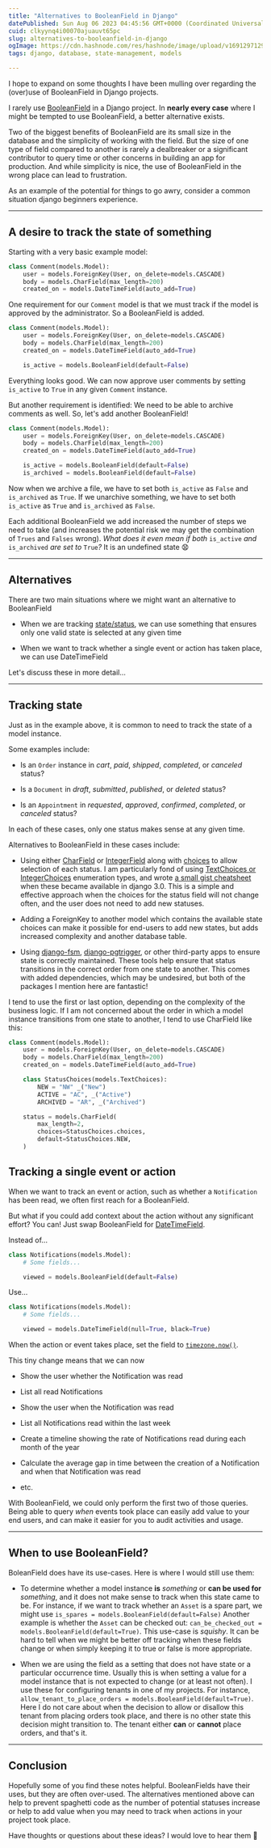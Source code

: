 ```yaml
---
title: "Alternatives to BooleanField in Django"
datePublished: Sun Aug 06 2023 04:45:56 GMT+0000 (Coordinated Universal Time)
cuid: clkyynq4i00070ajuauvt65pc
slug: alternatives-to-booleanfield-in-django
ogImage: https://cdn.hashnode.com/res/hashnode/image/upload/v1691297129589/a94bd848-d41c-407f-b7ae-34f3ef85717f.png
tags: django, database, state-management, models

---
```


I hope to expand on some thoughts I have been mulling over regarding the (over)use of BooleanField in Django projects.

I rarely use [BooleanField](https://docs.djangoproject.com/en/4.2/ref/models/fields/#booleanfield) in a Django project. In **nearly every case** where I might be tempted to use BooleanField, a better alternative exists.

Two of the biggest benefits of BooleanField are its small size in the database and the simplicity of working with the field. But the size of one type of field compared to another is rarely a dealbreaker or a significant contributor to query time or other concerns in building an app for production. And while simplicity is nice, the use of BooleanField in the wrong place can lead to frustration.

As an example of the potential for things to go awry, consider a common situation django beginners experience.

---

## A desire to track the state of something

Starting with a very basic example model:

```python
class Comment(models.Model):
    user = models.ForeignKey(User, on_delete=models.CASCADE)
    body = models.CharField(max_length=200)
    created_on = models.DateTimeField(auto_add=True)
```

One requirement for our `Comment` model is that we must track if the model is approved by the administrator. So a BooleanField is added.

```python
class Comment(models.Model):
    user = models.ForeignKey(User, on_delete=models.CASCADE)
    body = models.CharField(max_length=200)
    created_on = models.DateTimeField(auto_add=True)

    is_active = models.BooleanField(default=False)
```

Everything looks good. We can now approve user comments by setting `is_active` to `True` in any given `Comment` instance.

But another requirement is identified: We need to be able to archive comments as well. So, let's add another BooleanField!

```python
class Comment(models.Model):
    user = models.ForeignKey(User, on_delete=models.CASCADE)
    body = models.CharField(max_length=200)
    created_on = models.DateTimeField(auto_add=True)

    is_active = models.BooleanField(default=False)
    is_archived = models.BooleanField(default=False)
```

Now when we archive a file, we have to set both `is_active` as `False` and `is_archived` as `True`. If we unarchive something, we have to set both `is_active` as `True` and `is_archived` as `False`.

Each additional BooleanField we add increased the number of steps we need to take (and increases the potential risk we may get the combination of `Trues` and `Falses` wrong). *What does it even mean if both* `is_active` *and* `is_archived` *are set to* `True`*?* It is an undefined state 😧

---

## Alternatives

There are two main situations where we might want an alternative to BooleanField

* When we are tracking [state/status](https://en.wikipedia.org/wiki/State_(computer_science)), we can use something that ensures only one valid state is selected at any given time
    
* When we want to track whether a single event or action has taken place, we can use DateTimeField
    

Let's discuss these in more detail...

---

## Tracking state

Just as in the example above, it is common to need to track the state of a model instance.

Some examples include:

* Is an `Order` instance in *cart*, *paid*, *shipped*, *completed*, or *canceled* status?
    
* Is a `Document` in *draft*, *submitted*, *published*, or *deleted* status?
    
* Is an `Appointment` in *requested*, *approved*, *confirmed*, *completed*, or *canceled* status?
    

In each of these cases, only one status makes sense at any given time.

Alternatives to BooleanField in these cases include:

* Using either [CharField](https://docs.djangoproject.com/en/4.2/ref/models/fields/#charfield) or [IntegerField](https://docs.djangoproject.com/en/4.2/ref/models/fields/#integerfield) along with [choices](https://docs.djangoproject.com/en/4.2/ref/models/fields/#choices) to allow selection of each status. I am particularly fond of using [TextChoices or IntegerChoices](https://docs.djangoproject.com/en/4.2/ref/models/fields/#enumeration-types) enumeration types, and wrote [a small gist cheatsheet](https://gist.github.com/OmenApps/3eef60ba4204f3d1842d9d7477efcce1) when these became available in django 3.0. This is a simple and effective approach when the choices for the status field will not change often, and the user does not need to add new statuses.
    
* Adding a ForeignKey to another model which contains the available state choices can make it possible for end-users to add new states, but adds increased complexity and another database table.
    
* Using [django-fsm](https://github.com/viewflow/django-fsm), [django-pgtrigger](https://django-pgtrigger.readthedocs.io/en/latest/cookbook.html#validating-field-transitions), or other third-party apps to ensure state is correctly maintained. These tools help ensure that status transitions in the correct order from one state to another. This comes with added dependencies, which may be undesired, but both of the packages I mention here are fantastic!
    

I tend to use the first or last option, depending on the complexity of the business logic. If I am not concerned about the order in which a model instance transitions from one state to another, I tend to use CharField like this:

```python
class Comment(models.Model):
    user = models.ForeignKey(User, on_delete=models.CASCADE)
    body = models.CharField(max_length=200)
    created_on = models.DateTimeField(auto_add=True)

    class StatusChoices(models.TextChoices):
        NEW = "NW" _("New")
        ACTIVE = "AC", _("Active")
        ARCHIVED = "AR", _("Archived")

    status = models.CharField(
        max_length=2,
        choices=StatusChoices.choices,
        default=StatusChoices.NEW,
    )
```

## Tracking a single event or action

When we want to track an event or action, such as whether a `Notification` has been read, we often first reach for a BooleanField.

But what if you could add context about the action without any significant effort? You can! Just swap BooleanField for [DateTimeField](https://docs.djangoproject.com/en/4.2/ref/models/fields/#datetimefield).

Instead of...

```python
class Notifications(models.Model):
    # Some fields...

    viewed = models.BooleanField(default=False)
```

Use...

```python
class Notifications(models.Model):
    # Some fields...

    viewed = models.DateTimeField(null=True, black=True)
```

When the action or event takes place, set the field to [`timezone.now()`](https://docs.djangoproject.com/en/4.2/ref/utils/#django.utils.timezone.now).

This tiny change means that we can now

* Show the user whether the Notification was read
    
* List all read Notifications
    
* Show the user when the Notification was read
    
* List all Notifications read within the last week
    
* Create a timeline showing the rate of Notifications read during each month of the year
    
* Calculate the average gap in time between the creation of a Notification and when that Notification was read
    
* etc.
    

With BooleanField, we could only perform the first two of those queries. Being able to query *when* events took place can easily add value to your end users, and can make it easier for you to audit activities and usage.

---

## When to use BooleanField?

BoleanField does have its use-cases. Here is where I would still use them:

* To determine whether a model instance **is** *something* or **can be used for** *something*, and it does not make sense to track when this state came to be. For instance, if we want to track whether an `Asset` is a spare part, we might use `is_spares = models.BooleanField(default=False)` Another example is whether the `Asset` can be checked out: `can_be_checked_out = models.BooleanField(default=True)`. This use-case is *squishy*. It can be hard to tell when we might be better off tracking when these fields change or when simply keeping it to true or false is more appropriate.
    
* When we are using the field as a setting that does not have state or a particular occurrence time. Usually this is when setting a value for a model instance that is not expected to change (or at least not often). I use these for configuring tenants in one of my projects. For instance, `allow_tenant_to_place_orders = models.BooleanField(default=True)`. Here I do not care about when the decision to allow or disallow this tenant from placing orders took place, and there is no other state this decision might transition to. The tenant either **can** or **cannot** place orders, and that's it.
    

---

## Conclusion

Hopefully some of you find these notes helpful. BooleanFields have their uses, but they are often over-used. The alternatives mentioned above can help to prevent spaghetti code as the number of potential statuses increase or help to add value when you may need to track when actions in your project took place.

Have thoughts or questions about these ideas? I would love to hear them 🙂